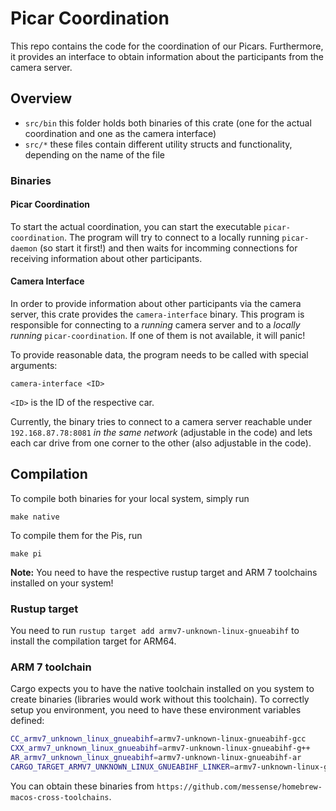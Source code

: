 # Picar Coordination

This repo contains the code for the coordination of our Picars. Furthermore, it provides an interface to obtain information about the participants from the camera server.  

## Overview 

- `src/bin` this folder holds both binaries of this crate (one for the actual coordination and one as the camera interface)
- `src/*` these files contain different utility structs and functionality, depending on the name of the file 

### Binaries

#### Picar Coordination

To start the actual coordination, you can start the executable `picar-coordination`. The program will try to connect to a locally running `picar-daemon` (so start it first!) and then waits for incomming connections for receiving information about other participants.

#### Camera Interface 

In order to provide information about other participants via the camera server, this crate provides the `camera-interface` binary. This program is responsible for connecting to a *running* camera server and to a *locally running* `picar-coordination`. If one of them is not available, it will panic! 

To provide reasonable data, the program needs to be called with special arguments: 

```shell 
camera-interface <ID>
```
`<ID>` is the ID of the respective car.

Currently, the binary tries to connect to a camera server reachable under `192.168.87.78:8081` _in the same network_ (adjustable in the code) and lets each car drive from one corner to the other (also adjustable in the code).  

## Compilation

To compile both binaries for your local system, simply run 

```shell
make native
```

To compile them for the Pis, run 

```shell
make pi
```

**Note:** You need to have the respective rustup target and ARM 7 toolchains installed on your system!

### Rustup target

You need to run `rustup target add armv7-unknown-linux-gnueabihf` to install the compilation target for ARM64.

### ARM 7 toolchain

Cargo expects you to have the native toolchain installed on you system to create binaries (libraries would work without this toolchain). To correctly setup you environment, you need to have these environment variables defined:

```sh
CC_armv7_unknown_linux_gnueabihf=armv7-unknown-linux-gnueabihf-gcc
CXX_armv7_unknown_linux_gnueabihf=armv7-unknown-linux-gnueabihf-g++
AR_armv7_unknown_linux_gnueabihf=armv7-unknown-linux-gnueabihf-ar
CARGO_TARGET_ARMV7_UNKNOWN_LINUX_GNUEABIHF_LINKER=armv7-unknown-linux-gnueabihf-gcc
```

You can obtain these binaries from `https://github.com/messense/homebrew-macos-cross-toolchains`.
